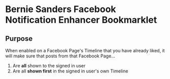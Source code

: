 # Bernie Sanders Facebook Notification Enhancer Bookmarklet

## Purpose

When enabled on a Facebook Page's Timeline that you have already liked, it will make sure that posts from that Facebook Page...

 1. Are **all** shown to the signed in user
 2. Are all **shown first** in the signed in user's own Timeline
